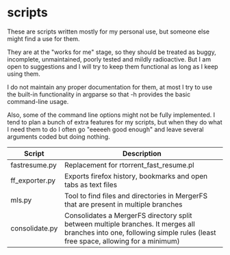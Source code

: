 # scripts
These are scripts written mostly for my personal use, but someone else might find a use for them.

They are at the "works for me" stage, so they should be treated as buggy, incomplete, unmaintained, poorly tested and mildly radioactive. But I am open to suggestions and I will try to keep them functional as long as I keep using them.

I do not maintain any proper documentation for them, at most I try to use the built-in functionality in argparse so that -h provides the basic command-line usage.

Also, some of the command line options might not be fully implemented. I tend to plan a bunch of extra features for my scripts, but when they do what I need them to do I often go "eeeeeh good enough" and leave several arguments coded but doing nothing.

|Script|Description|
|--------------|-----------------------------------------|
|fastresume.py|Replacement for rtorrent_fast_resume.pl|
|ff_exporter.py|Exports firefox history, bookmarks and open tabs as text files|
|mls.py| Tool to find files and directories in MergerFS that are present in multiple branches|
|consolidate.py|Consolidates a MergerFS directory split between multiple branches. It merges all branches into one, following simple rules (least free space, allowing for a minimum)|
